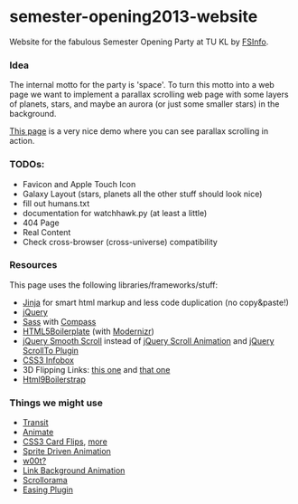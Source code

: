 semester-opening2013-website
============================

Website for the fabulous Semester Opening Party at TU KL
by [FSInfo](http://www.fachschaft.informatik.uni-kl.de).

### Idea

The internal motto for the party is 'space'.
To turn this motto into a web page we want to implement a
parallax scrolling web page with some layers of planets, stars,
and maybe an aurora (or just some smaller stars) in the background.

[This page](http://f6design.com/projects/parallax-scrolling/)
is a very nice demo where you can see parallax scrolling in action.

### TODOs:

- Favicon and Apple Touch Icon
- Galaxy Layout (stars, planets all the other stuff should look nice)
- fill out humans.txt
- documentation for watchhawk.py (at least a little)
- 404 Page
- Real Content
- Check cross-browser (cross-universe) compatibility

### Resources

This page uses the following libraries/frameworks/stuff:

- [Jinja](http://jinja.pocoo.org/docs/) for smart html markup and less code duplication (no copy&paste!)
- [jQuery](http://jquery.com)
- [Sass](http://sass-lang.com) with [Compass](http://compass-style.org)
- [HTML5Boilerplate](http://html5boilerplate.com) (with [Modernizr](http://modernizr.com))
- [jQuery Smooth Scroll](https://github.com/kswedberg/jquery-smooth-scroll) instead of [jQuery Scroll Animation](http://www.abeautifulsite.net/blog/2010/01/smoothly-scroll-to-an-element-without-a-jquery-plugin/) and [jQuery ScrollTo Plugin](http://flesler.blogspot.de/2007/10/jqueryscrollto.html)
- [CSS3 Infobox](http://www.prothemer.com/blog/experiments/no-presentational-markup-css3-infobox/)
- 3D Flipping Links: [this one](http://www.dreamdealer.nl/articles/how_to_create_3d_links_rolling_on_hover.html) and [that one](http://davidwalsh.name/3d-menu)
- [Html9Boilerstrap](http://html9responsiveboilerstrapjs.com/)


### Things we might use

- [Transit](http://ricostacruz.com/jquery.transit/#top)
- [Animate](http://daneden.me/animate/)
- [CSS3 Card Flips](http://css3playground.com/flip-card.php), [more](http://css3.bradshawenterprises.com/flip/)
- [Sprite Driven Animation](http://www.spritely.net/documentation/)
- [w00t?](http://media.24ways.org/2009/15/space.html)
- [Link Background Animation](http://snook.ca/archives/javascript/jquery-bg-image-animations)
- [Scrollorama](http://johnpolacek.github.com/scrollorama/)
- [Easing Plugin](http://gsgd.co.uk/sandbox/jquery/easing/)